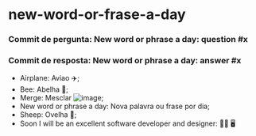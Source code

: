 # new-word-or-frase-a-day
### **Commit de pergunta:** New word or phrase a day: question #x
### **Commit de resposta:** New word or phrase a day: answer #x

- Airplane: Aviao :airplane:;
- Bee: Abelha 🐝;
- Merge: Mesclar ![image](https://github.com/RubensAlmeidaDev/new-word-or-frase-a-day/assets/47541659/75dc313e-0621-42b4-bc35-9765540ec9be);
- New word or phrase a day: Nova palavra ou frase por dia;
- Sheep: Ovelha :sheep:;
- Soon I will be an excellent software developer and designer:  🧑‍🎓 🖥️
